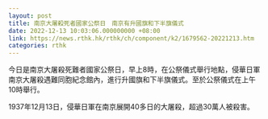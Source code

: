 ```yaml
---
layout: post
title: 南京大屠殺死者國家公祭日　南京有升國旗和下半旗儀式
date: 2022-12-13 10:03:06.000000000 +08:00
link: https://news.rthk.hk/rthk/ch/component/k2/1679562-20221213.htm
categories: rthk
---
```


今日是南京大屠殺死難者國家公祭日，早上8時，在公祭儀式舉行地點，侵華日軍南京大屠殺遇難同胞紀念館內，進行升國旗和下半旗儀式。至於公祭儀式在上午10時舉行。

1937年12月13日，侵華日軍在南京展開40多日的大屠殺，超過30萬人被殺害。
